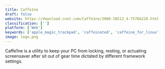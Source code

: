 ```yaml
---
title: Caffe1ne
draft: false 
website: https://download.cnet.com/Caffe1ne/3000-18512_4-75766228.html
classification: ['']
platform: ['Web']
keywords: ['apple_magic_trackpad', 'caffeinated', 'caffeine_for_linux', 'caffeine_for_mac', 'caffeine_for_windows', 'footime_foot_mouse', 'ginseng', 'hipporemote_pro', 'insomniate', 'mouse', 'nodoze', 'open_authenticator', 'rollermouse', 'safesleeponce', 'sleep_preventer', 'trackballs']
image: logo.png
---
```

Caffe1ne is a utility to keep your PC from locking, resting, or actuating screensaver after sit out of gear time dictated by different framework settings.
